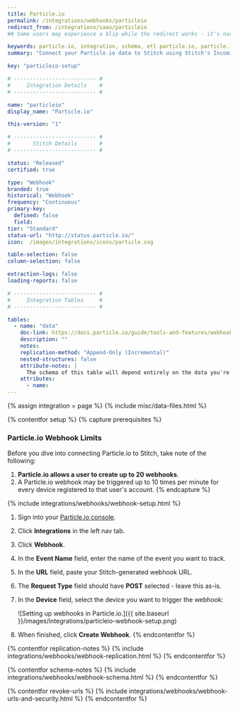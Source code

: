 ```yaml
---
title: Particle.io
permalink: /integrations/webhooks/particleio
redirect_from: /integrations/saas/particleio
## Some users may experience a blip while the redirect works - it's normal.

keywords: particle.io, integration, schema, etl particle.io, particle.io etl, particle.io schema, stitch webhooks
summary: "Connect your Particle.io data to Stitch using Stitch's Incoming Webhooks integration. In this guide, you'll find setup instructions, info about replication, and the data you can expect to see in your data warehouse."

key: "particleio-setup"

# -------------------------- #
#     Integration Details    #
# -------------------------- #

name: "particleio"
display_name: "Particle.io"

this-version: "1"

# -------------------------- #
#       Stitch Details       #
# -------------------------- #

status: "Released"
certified: true

type: "Webhook"
branded: true
historical: "Webhook"
frequency: "Continuous"
primary-key:
  defined: false
  field: 
tier: "Standard"
status-url: "http://status.particle.io/"
icon:  /images/integrations/icons/particle.svg

table-selection: false
column-selection: false

extraction-logs: false
loading-reports: false

# -------------------------- #
#     Integration Tables     #
# -------------------------- #

tables:
  - name: "data"
    doc-link: https://docs.particle.io/guide/tools-and-features/webhooks#webhooks
    description: ""
    notes: 
    replication-method: "Append-Only (Incremental)"
    nested-structures: false
    attribute-notes: |
      The schema of this table will depend entirely on the data you're sending into Stitch.
    attributes:
      - name: 
---
```

{% assign integration = page %}
{% include misc/data-files.html %}

{% contentfor setup %}
{% capture prerequisites %}
### Particle.io Webhook Limits
Before you dive into connecting Particle.io to Stitch, take note of the following:

1. **Particle.io allows a user to create up to 20 webhooks**.
2. A Particle.io webhook may be triggered up to 10 times per minute for every device registered to that user's account.
{% endcapture %}

{% include integrations/webhooks/webhook-setup.html %}

1. Sign into your [Particle.io console](https://console.particle.io/).
2. Click **Integrations** in the left nav tab.
3. Click **Webhook**.
4. In the **Event Name** field, enter the name of the event you want to track.
5. In the **URL** field, paste your Stitch-generated webhook URL.
6. The **Request Type** field should have **POST** selected - leave this as-is.
7. In the **Device** field, select the device you want to trigger the webhook:

   ![Setting up webhooks in Particle.io.]({{ site.baseurl }}/images/integrations/particleio-webhook-setup.png)

8. When finished, click **Create Webhook**.
{% endcontentfor %}



{% contentfor replication-notes %}
{% include integrations/webhooks/webhook-replication.html %}
{% endcontentfor %}



{% contentfor schema-notes %}
{% include integrations/webhooks/webhook-schema.html %}
{% endcontentfor %}



{% contentfor revoke-urls %}
{% include integrations/webhooks/webhook-urls-and-security.html %}
{% endcontentfor %}